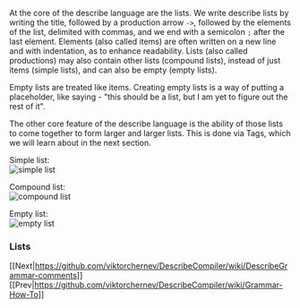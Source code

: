 At the core of the describe language are the lists. We write describe lists by writing the title, followed by a production arrow `->`, followed by the elements of the list, delimited with commas, and we end with a semicolon `;` after the last element. Elements (also called items) are often written on a new line and with indentation, as to enhance readability. Lists (also called productions) may also contain other lists (compound lists), instead of just items (simple lists), and can also be empty (empty lists). 

Empty lists are treated like items. Creating empty lists is a way of putting a placeholder, like saying - "this should be a list, but I am yet to figure out the rest of it".

The other core feature of the describe language is the ability of those lists to come together to form larger and larger lists. This is done via Tags, which we will learn about in the next section.

Simple list:  
![simple list](https://github.com/viktorchernev/DescribeCompiler/assets/72315339/631f71b0-343f-4e01-86b1-c0d53312241e)
  
Compound list:  
![compound list](https://github.com/viktorchernev/DescribeCompiler/assets/72315339/73e8a25a-9d83-4943-8c5b-56a290e96742)

Empty list:  
![empty list](https://github.com/viktorchernev/DescribeCompiler/assets/72315339/e6802a08-8020-4606-a773-4b5dbff4e480)  

### Lists
[[Next|https://github.com/viktorchernev/DescribeCompiler/wiki/DescribeGrammar-comments]]  
[[Prev|https://github.com/viktorchernev/DescribeCompiler/wiki/Grammar-How-To]]  
